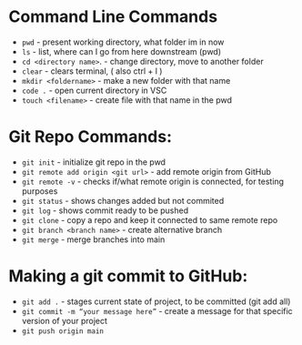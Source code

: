 # Command Line Commands
- `pwd` - present working directory, what folder im in now
- `ls` - list, where can I go from here downstream (pwd)
- `cd <directory name>`. - change directory, move to another folder
- `clear` - clears terminal, ( also ctrl + l )
- `mkdir <foldername>` - make a new folder with that name
- `code .` - open current directory in VSC
- `touch <filename>` - create file with that name in the pwd

# Git Repo Commands:
- `git init` - initialize git repo in the pwd
- `git remote add origin <git url>` - add remote origin from GitHub
- `git remote -v`  -  checks if/what remote origin is connected, for testing purposes 
- `git status` - shows changes added but not commited
- `git log` - shows commit ready to be pushed
- `git clone` -  copy a repo and keep it connected to same remote repo
- `git branch <branch name>` - create alternative branch
- `git merge` - merge branches into main

# Making a git commit to GitHub:
- `git add .`      - stages current state of project, to be committed (git add all)
- `git commit -m “your message here”` - create a message for that specific version of your project
- `git push origin main`